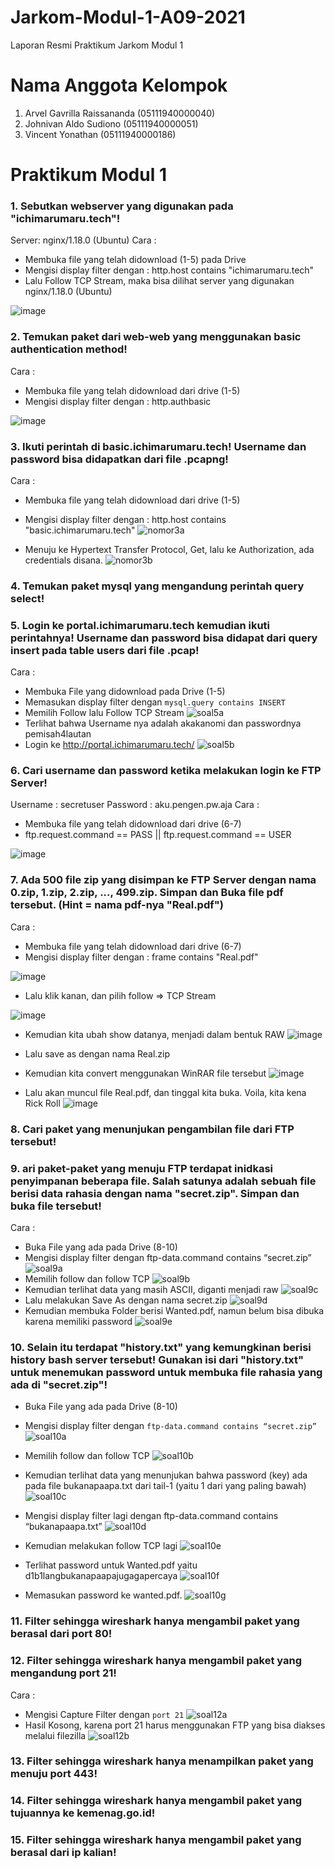 # Jarkom-Modul-1-A09-2021
Laporan Resmi Praktikum Jarkom Modul 1

# Nama Anggota Kelompok #
1. Arvel Gavrilla Raissananda (05111940000040)
2. Johnivan Aldo Sudiono (05111940000051)
3. Vincent Yonathan (05111940000186)

# Praktikum Modul 1 #
### 1. Sebutkan webserver yang digunakan pada "ichimarumaru.tech"!  ###
Server: nginx/1.18.0 (Ubuntu)
Cara : 
- Membuka file yang telah didownload (1-5) pada Drive
- Mengisi display filter dengan : http.host contains "ichimarumaru.tech"
- Lalu Follow TCP Stream, maka bisa dilihat server yang digunakan nginx/1.18.0 (Ubuntu)

![image](https://user-images.githubusercontent.com/36225278/134457739-83db4c8a-6d10-4b3e-9061-e1e3c4ada25a.png)

### 2. Temukan paket dari web-web yang menggunakan basic authentication method! ###
Cara : 
- Membuka file yang telah didownload dari drive (1-5)
- Mengisi display filter dengan : http.authbasic

![image](https://user-images.githubusercontent.com/36225278/134457856-b2c40b16-1311-493b-8e17-1cc7808dbe1d.png)

### 3. Ikuti perintah di basic.ichimarumaru.tech! Username dan password bisa didapatkan dari file .pcapng! ###
Cara :
- Membuka file yang telah didownload dari drive (1-5)
- Mengisi display filter dengan : http.host contains "basic.ichimarumaru.tech"
![nomor3a](https://user-images.githubusercontent.com/73924235/134510153-04f50959-7977-425f-b944-325db47a8d23.png)

- Menuju ke Hypertext Transfer Protocol, Get, lalu ke Authorization, ada credentials disana.
![nomor3b](https://user-images.githubusercontent.com/73924235/134510173-8009d732-8e64-43ca-8e72-f8d4e560474b.png)

### 4. Temukan paket mysql yang mengandung perintah query select! ###

### 5. Login ke portal.ichimarumaru.tech kemudian ikuti perintahnya! Username dan password bisa didapat dari query insert pada table users dari file .pcap! ###
Cara :
- Membuka File yang didownload pada Drive (1-5)
-	Memasukan display filter dengan `mysql.query contains INSERT`
-	Memilih Follow lalu Follow TCP Stream
![soal5a](https://user-images.githubusercontent.com/73924235/134495117-7ddd820c-19d8-444a-881f-6bdd000df563.png)
-	Terlihat bahwa Username nya adalah akakanomi dan passwordnya pemisah4lautan
-	Login ke http://portal.ichimarumaru.tech/
![soal5b](https://user-images.githubusercontent.com/73924235/134495806-0175083d-763e-4c22-af62-803021eb7421.png)


### 6. Cari username dan password ketika melakukan login ke FTP Server! ###
Username : secretuser
Password : aku.pengen.pw.aja
Cara :
- Membuka file yang telah didownload dari drive (6-7)
- ftp.request.command == PASS || ftp.request.command == USER

![image](https://user-images.githubusercontent.com/36225278/134457915-fc05a3ad-966e-4efc-a05e-b8187e1593b6.png)

### 7. Ada 500 file zip yang disimpan ke FTP Server dengan nama 0.zip, 1.zip, 2.zip, ..., 499.zip. Simpan dan Buka file pdf tersebut. (Hint = nama pdf-nya "Real.pdf") ###

Cara :
- Membuka file yang telah didownload dari drive (6-7)
- Mengisi display filter dengan : frame contains "Real.pdf"

![image](https://user-images.githubusercontent.com/36225278/134458097-b0c04b34-2476-45b5-b833-920824022a85.png)

- Lalu klik kanan, dan pilih follow ⇒ TCP Stream

![image](https://user-images.githubusercontent.com/36225278/134458143-785723e9-b58a-4b33-bfe3-1489eb2add9b.png)

- Kemudian kita ubah show datanya, menjadi dalam bentuk RAW
![image](https://user-images.githubusercontent.com/36225278/134458208-0c9e8506-f4a7-4b10-a951-aed5666a7612.png)

- Lalu save as dengan nama Real.zip
- Kemudian kita convert menggunakan WinRAR file tersebut
![image](https://user-images.githubusercontent.com/36225278/134458252-0daf94fc-b124-4659-a996-bee08c2efde9.png)

- Lalu akan muncul file Real.pdf, dan tinggal kita buka. Voila, kita kena Rick Roll
![image](https://user-images.githubusercontent.com/36225278/134458310-09872871-23c0-4efd-b251-413d4dc83805.png)

### 8. Cari paket yang menunjukan pengambilan file dari FTP tersebut! ###

### 9. ari paket-paket yang menuju FTP terdapat inidkasi penyimpanan beberapa file. Salah satunya adalah sebuah file berisi data rahasia dengan nama "secret.zip". Simpan dan buka file tersebut! ###
Cara :
- Buka File yang ada pada Drive (8-10)
-	Mengisi display filter dengan ftp-data.command contains “secret.zip” 
![soal9a](https://user-images.githubusercontent.com/73924235/134495308-37954fbb-b986-474d-bb72-a9d3ab0d784c.png)
-	Memilih follow dan follow TCP
![soal9b](https://user-images.githubusercontent.com/73924235/134495323-231862f6-0754-43e1-9883-6c5665d8d910.png)
-	Kemudian terlihat data yang masih ASCII, diganti menjadi raw
![soal9c](https://user-images.githubusercontent.com/73924235/134495340-8b42127e-0b23-41a3-a1f4-e30d65c327bc.png)
-	Lalu melakukan Save As dengan nama secret.zip
![soal9d](https://user-images.githubusercontent.com/73924235/134495387-90141451-90d1-4113-8036-4a2015f81bfd.png)
-	Kemudian membuka Folder berisi Wanted.pdf, namun belum bisa dibuka karena memiliki password
![soal9e](https://user-images.githubusercontent.com/73924235/134495398-cbc2d07c-0753-4461-bc83-75ff403bdfb7.png)

 
### 10. Selain itu terdapat "history.txt" yang kemungkinan berisi history bash server tersebut! Gunakan isi dari "history.txt" untuk menemukan password untuk membuka file rahasia yang ada di "secret.zip"! ###
-	Buka File yang ada pada Drive (8-10)
-	Mengisi display filter dengan `ftp-data.command contains “secret.zip”`
![soal10a](https://user-images.githubusercontent.com/73924235/134495482-4160e7ce-84a6-46bd-90da-d782ed36d3d4.png)

-	Memilih follow dan follow TCP
 ![soal10b](https://user-images.githubusercontent.com/73924235/134495514-e77d24b3-267e-4c72-8f5b-ccf5dea56330.png)

-	Kemudian terlihat data yang menunjukan bahwa password (key) ada pada file bukanapaapa.txt dari tail-1 (yaitu 1 dari yang paling bawah)
 ![soal10c](https://user-images.githubusercontent.com/73924235/134495528-d335ccb8-2ea4-430f-a902-fba2badb0115.png)

-	Mengisi display filter lagi dengan ftp-data.command contains “bukanapaapa.txt”
 ![soal10d](https://user-images.githubusercontent.com/73924235/134495547-ace13651-282d-42d4-b1f7-f772f514e399.png)

-	Kemudian melakukan follow TCP lagi
 ![soal10e](https://user-images.githubusercontent.com/73924235/134495563-ee65f051-8b93-4d4c-90ac-9c16e60f3a20.png)

-	Terlihat password untuk Wanted.pdf yaitu d1b1langbukanapaapajugagapercaya
 ![soal10f](https://user-images.githubusercontent.com/73924235/134495573-fc36dd2e-6e26-42e0-9cab-5b5fa99d9d46.png)

-	Memasukan password ke wanted.pdf.
![soal10g](https://user-images.githubusercontent.com/73924235/134495603-11783db4-7b98-400e-91ce-e850967bbf4f.png)


### 11. Filter sehingga wireshark hanya mengambil paket yang berasal dari port 80!  ###

### 12. Filter sehingga wireshark hanya mengambil paket yang mengandung port 21! ###
Cara :
- Mengisi Capture Filter dengan `port 21`
![soal12a](https://user-images.githubusercontent.com/73924235/134495705-648736d6-9354-45e8-aebc-7c2d11fae484.png)
- Hasil Kosong, karena port 21 harus menggunakan FTP yang bisa diakses melalui filezilla
![soal12b](https://user-images.githubusercontent.com/73924235/134495753-49286cf9-422e-43fe-af40-032200e1e0ed.png)


### 13. Filter sehingga wireshark hanya menampilkan paket yang menuju port 443! ###

### 14. Filter sehingga wireshark hanya mengambil paket yang tujuannya ke kemenag.go.id! ###

### 15. Filter sehingga wireshark hanya mengambil paket yang berasal dari ip kalian! ###

